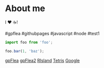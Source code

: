 # About me

I :heart: :coffee:!

\#gpflea \#githubpages \#javascript \#node \#test1

```ts
import foo from 'foo';

foo.bar(1, 'baz');
```

[gpFlea](/pages/03-gpflea.md)
[gpFlea2](/blog/2022-03-19-gpflea-first-working-version.md)
[RIsland](/pages/02-risland/index.md)
[Tetris](/pages/02-risland/01-tetris.html)
[Google](http://www.google.de)
